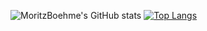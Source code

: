 ![MoritzBoehme's GitHub stats](https://github-readme-stats.vercel.app/api?username=MoritzBoehme&show_icons=true&theme=dracula)
[![Top Langs](https://github-readme-stats.vercel.app/api/top-langs/?username=MoritzBoehme&theme=dracula&layout=compact)](https://github.com/anuraghazra/github-readme-stats)
